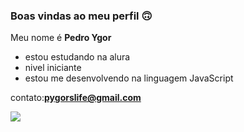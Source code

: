 ### Boas vindas ao meu perfil 🙃

Meu nome é **Pedro Ygor**

- estou estudando na alura 
- nivel iniciante
- estou me desenvolvendo na linguagem JavaScript

 
contato:**pygorslife@gmail.com**

![](https://media1.tenor.com/m/jg7k01FBbTsAAAAd/thumbs-up-well-done.gif)
